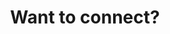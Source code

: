 ---
title : "Want to connect?"
bg_image : "images/backgrounds/need-service.jpg"
button:
  enable : true
  label : "images/icons/linkedin.png"
  link : "https://www.linkedin.com/in/rithik-lalchandani-b935271b8/"


# custom style
custom_class: "" 
custom_attributes: "" 
custom_css: ""
---